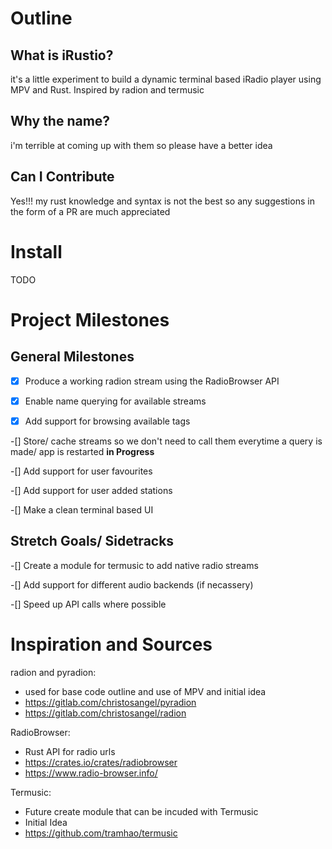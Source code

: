 # Outline
## What is iRustio?
it's a little experiment to build a dynamic terminal based iRadio player using MPV and Rust. Inspired by radion and termusic

## Why the name?
i'm terrible at coming up with them so please have a better idea 
## Can I Contribute
Yes!!! my rust knowledge and syntax is not the best so any suggestions in the form of a PR are much appreciated

# Install

TODO


# Project Milestones

## General Milestones
-[x] Produce a working radion stream using the RadioBrowser API

-[x] Enable name querying for available streams

-[x] Add support for browsing available tags

-[] Store/ cache streams so we don't need to call them everytime a query is made/ app is restarted **in Progress**


-[] Add support for user favourites

-[] Add support for user added stations

-[] Make a clean terminal based UI

## Stretch Goals/ Sidetracks
-[] Create a module for termusic to add native radio streams

-[] Add support for different audio backends (if necassery)

-[] Speed up API calls where possible


# Inspiration and Sources

radion and pyradion:
* used for base code outline and use of MPV and initial idea
* https://gitlab.com/christosangel/pyradion
* https://gitlab.com/christosangel/radion

RadioBrowser:
* Rust API for radio urls
* https://crates.io/crates/radiobrowser
* https://www.radio-browser.info/

Termusic:
* Future create module that can be incuded with Termusic
* Initial Idea 
* https://github.com/tramhao/termusic

